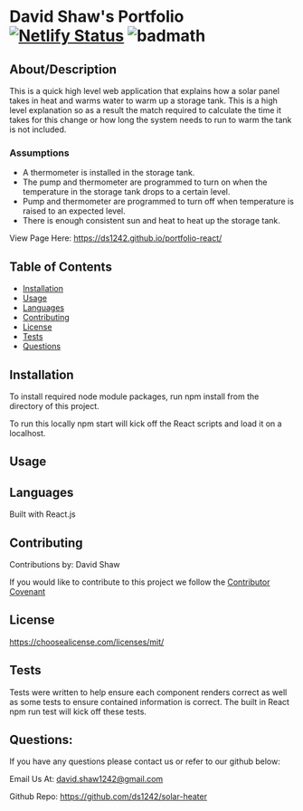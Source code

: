  # David Shaw's Portfolio [![Netlify Status](https://api.netlify.com/api/v1/badges/01fdb6e7-c0fd-4404-b71c-7eb77c13e802/deploy-status)](https://app.netlify.com/sites/david-shaw-portfolio/deploys) ![badmath](https://img.shields.io/badge/license-MIT-blue)

  ## About/Description

  This is a quick high level web application that explains how a solar panel takes in heat and warms water to warm up a storage tank.  This is a high level explanation so as a result the match required to calculate the time it takes for this change or how long the system needs to run to warm the tank is not included. 

  ### Assumptions
  * A thermometer is installed in the storage tank. 
  * The pump and thermometer are programmed to turn on when the temperature in the storage tank drops to a certain level.
  * Pump and thermometer are programmed to turn off when temperature is raised to an expected level.
  * There is enough consistent sun and heat to heat up the storage tank.



  View Page Here: https://ds1242.github.io/portfolio-react/ 

  ## Table of Contents

  * [Installation](#installation)
  * [Usage](#usage)
  * [Languages](#languages)
  * [Contributing](#contributing)
  * [License](#license)
  * [Tests](#tests)
  * [Questions](#questions)
  
  ## Installation
  To install required node module packages, run npm install from the directory of this project. 

  To run this locally npm start will kick off the React scripts and load it on a localhost.

  ## Usage

   ## Languages

  Built with React.js

  ## Contributing

  Contributions by: David Shaw

  If you would like to contribute to this project we follow the [Contributor Covenant](https://www.contributor-covenant.org/)

  ## License

  https://choosealicense.com/licenses/mit/

  ## Tests

  Tests were written to help ensure each component renders correct as well as some tests to ensure contained information is correct.  The built in React npm run test will kick off these tests.

  ## Questions:

  If you have any questions please contact us or refer to our github below:

  Email Us At: david.shaw1242@gmail.com

  Github Repo: https://github.com/ds1242/solar-heater